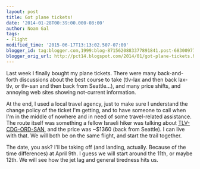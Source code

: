 ```yaml
---
layout: post
title: Got plane tickets!
date: '2014-01-28T00:39:00.000-08:00'
author: Noam Gal
tags:
- Flight
modified_time: '2015-06-17T13:13:02.507-07:00'
blogger_id: tag:blogger.com,1999:blog-8715620883377891841.post-6830097751900762313
blogger_orig_url: http://pct14.blogspot.com/2014/01/got-plane-tickets.html
---
```

Last week I finally bought my plane tickets. There were many back-and-forth discussions about the best course to take (tlv-lax and then back lax-tlv, or tlv-san and then back from Seattle...), and many price shifts, and annoying web sites showing not-current information.

At the end, I used a local travel agency, just to make sure I understand the change policy of the ticket I'm getting, and to have someone to call when I'm in the middle of nowhere and in need of some travel-related assistance. The route itself was something a fellow Israeli hiker was talking about [TLV-CDG-ORD-SAN], and the price was ~$1360 (back from Seattle). I can live with that. We will both be on the same flight, and start the trail together.

The date, you ask? I'll be taking off (and landing, actually. Because of the time differences) at April 9th. I guess we will start around the 11th, or maybe 12th. We will see how the jet lag and general tiredness hits us.

[TLV-CDG-ORD-SAN]: http://www.gcmap.com/mapui?P=tlv-cdg-ord-san
